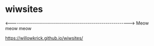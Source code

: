 # wiwsites

<----------------------------------------------------------->
Meow meow meow

https://willowkrick.github.io/wiwsites/
